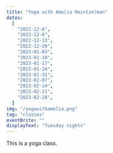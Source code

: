```yaml
---
title: "Yoga with Amelia Heintzelman"
dates:
  [
    "2022-12-6",
    "2022-12-6",
    "2022-12-13",
    "2022-12-20",
    "2023-01-03",
    "2023-01-10",
    "2023-01-17",
    "2023-01-24",
    "2023-01-31",
    "2023-02-07",
    "2023-02-14",
    "2023-02-21",
    "2023-02-28",
  ]
img: "/yogawithamelia.png"
tag: "classes"
eventBrite: ""
displayText: "Tuesday nights"
---
```


This is a yoga class.

